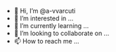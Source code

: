 - 👋 Hi, I’m @a-vvarcuti
- 👀 I’m interested in ...
- 🌱 I’m currently learning ...
- 💞️ I’m looking to collaborate on ...
- 📫 How to reach me ...

<!---
a-vvarcuti/a-vvarcuti is a ✨ special ✨ repository because its `README.md` (this file) appears on your GitHub profile.
You can click the Preview link to take a look at your changes.
--->
